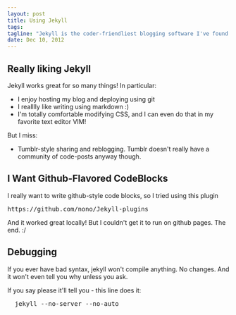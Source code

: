 ```yaml
---
layout: post
title: Using Jekyll
tags:
tagline: "Jekyll is the coder-friendliest blogging software I've found. Git+markdown+MacVIM = :D"
date: Dec 10, 2012
---
```


## Really liking Jekyll

Jekyll works great for so many things! In particular:

- I enjoy hosting my blog and deploying using git
- I realllly like writing using markdown :)
- I'm totally comfortable modifying CSS, and I can even do that in my favorite text editor VIM!

But I miss:

- Tumblr-style sharing and reblogging. Tumblr doesn't really have a community of code-posts anyway though.


## I Want Github-Flavored CodeBlocks
I really want to write github-style code blocks, so I tried using this plugin

<pre>https://github.com/nono/Jekyll-plugins</pre>

And it worked great locally! But I couldn't get it to run on github pages. The end. :/


## Debugging
If you ever have bad syntax, jekyll won't compile anything. No changes. And it won't even tell you why unless you ask.

If you say please it'll tell you - this line does it:

<pre>
  jekyll --no-server --no-auto
</pre>
